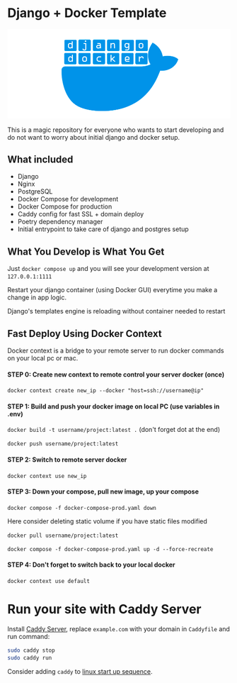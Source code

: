 # Django + Docker Template
<img src=https://raw.githubusercontent.com/matacoder/matacoder/main/django-docker.png>

This is a magic repository for everyone who wants to start developing and do not want to worry about initial django and docker setup.

## What included

- Django
- Nginx
- PostgreSQL
- Docker Compose for development
- Docker Compose for production
- Caddy config for fast SSL + domain deploy
- Poetry dependency manager
- Initial entrypoint to take care of django and postgres setup

## What You Develop is What You Get

Just `docker compose up` and you will see your development version at `127.0.0.1:1111`

Restart your django container (using Docker GUI) everytime you make a change in app logic.

Django's templates engine is reloading without container needed to restart

## Fast Deploy Using Docker Context

Docker context is a bridge to your remote server to run docker commands on your local pc or mac.

#### STEP 0: Create new context to remote control your server docker (once)
`docker context create new_ip --docker "host=ssh://username@ip"`

#### STEP 1: Build and push your docker image on local PC (use variables in .env)
`docker build -t username/project:latest .` (don't forget dot at the end)

`docker push username/project:latest`

#### STEP 2: Switch to remote server docker
`docker context use new_ip`

#### STEP 3: Down your compose, pull new image, up your compose
`docker compose -f docker-compose-prod.yaml down`

Here consider deleting static volume if you have static files modified

`docker pull username/project:latest`

`docker compose -f docker-compose-prod.yaml up -d --force-recreate`

#### STEP 4: Don't forget to switch back to your local docker
`docker context use default`

# Run your site with Caddy Server

Install [Caddy Server](https://caddyserver.com), replace `example.com` with your domain in `Caddyfile` and run command:

```bash
sudo caddy stop
sudo caddy run
```

Consider adding `caddy` to [linux start up sequence](https://caddy.community/t/want-caddy-to-run-automatically-on-boot/5240).